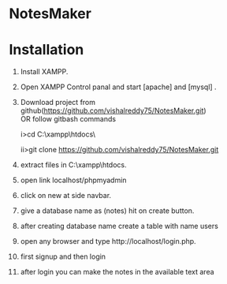 # NotesMaker

# Installation

1. Install XAMPP.

2. Open XAMPP Control panal and start [apache] and [mysql] .

3. Download project from github(https://github.com/vishalreddy75/NotesMaker.git)  
    OR follow gitbash commands
    
    i>cd C:\\xampp\htdocs\
    
    ii>git clone https://github.com/vishalreddy75/NotesMaker.git
    
4. extract files in C:\\xampp\htdocs\.

5. open link localhost/phpmyadmin

6. click on new at side navbar.

7. give a database name as (notes) hit on create button.

8. after creating database name create a table with name users

9. open any browser and type http://localhost/login.php.

10. first signup and then login

11. after login you can make the notes in the available text area

